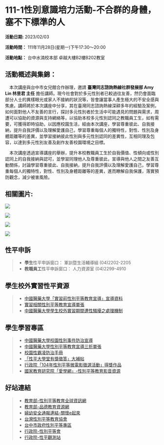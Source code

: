 # 111-1性別意識培力活動-不合群的身體，塞不下標準的人

**活動日期:** 2023/02/03

**活動時間：** 111年11月28日(星期一)下午17:30～20:00

**活動地點：** 台中水湳校本部 卓越大樓B2樓B202教室

## 活動概述與集錦：

　本次講座與台中市女兒館合作辦理，邀請 **臺灣同志諮詢熱線社群發展部 Amy Lin 林昱君 主任** 擔任講師。現今社會對於多元性別者已較過往友善，然仍會面臨部分人士的異樣眼光或家人不接納的狀況等，皆會讓當事人產生極大的不安全感與焦慮。講師將於本次講座中分享，其在臺灣同志諮詢熱線深耕多年的經驗及案例，如何面對他人不友善的言行，探討多元性別者於生活中可能遇見的問題與需求，周遭可以協助的資源與支持網絡等，以協助本校多元性別認同之教職員工生，如有需要，可獲得即時協助，以因應校園生活，經由本次講座，學習尊重彼此、自我接納，提升自我評價以及理解愛護自己，學習尊重每個人的獨特性，對性、性別及身體距離等的差異，並學習接納彼此性別與多元性別認同的差異性，互相同理及包容，以達到多元性別友善及創作友善校園環境之目標。

　本次講座透過宣導講座的舉辦，提升本校教職員工生於自我價值、性傾向或性別認同上的自我接納與認可，並學習同理他人及尊重彼此，宣導與他人之間之友善互動關係，討論學習尊重彼此、自我接納，提升自我評價以及理解愛護自己，學習尊重每個人的獨特性，對性、性別及身體距離等的差異，進而瞭解自我保護，落實預防觀念，減少被害風險。

## 相關圖片: 

[![](https://gender-equality.cmu.edu.tw/sites/default/files/styles/large/public/LINE_ALBUM_111.11.28%E6%80%A7%E5%B9%B3%E8%AC%9B%E5%BA%A7-%E5%A5%B3%E5%85%92%E9%A4%A8_221130_8.jpg?itok=nii_YEkX)](https://gender-equality.cmu.edu.tw/sites/default/files/LINE_ALBUM_111.11.28%E6%80%A7%E5%B9%B3%E8%AC%9B%E5%BA%A7-%E5%A5%B3%E5%85%92%E9%A4%A8_221130_8.jpg)

[![](https://gender-equality.cmu.edu.tw/sites/default/files/styles/large/public/LINE_ALBUM_111.11.28%E6%80%A7%E5%B9%B3%E8%AC%9B%E5%BA%A7-%E5%A5%B3%E5%85%92%E9%A4%A8_221130_7.jpg?itok=zXoyGaso)](https://gender-equality.cmu.edu.tw/sites/default/files/LINE_ALBUM_111.11.28%E6%80%A7%E5%B9%B3%E8%AC%9B%E5%BA%A7-%E5%A5%B3%E5%85%92%E9%A4%A8_221130_7.jpg)

[![](https://gender-equality.cmu.edu.tw/sites/default/files/styles/large/public/LINE_ALBUM_111.11.28%E6%80%A7%E5%B9%B3%E8%AC%9B%E5%BA%A7-%E5%A5%B3%E5%85%92%E9%A4%A8_221130_12.jpg?itok=SZtS1QYK)](https://gender-equality.cmu.edu.tw/sites/default/files/LINE_ALBUM_111.11.28%E6%80%A7%E5%B9%B3%E8%AC%9B%E5%BA%A7-%E5%A5%B3%E5%85%92%E9%A4%A8_221130_12.jpg)

[![](https://gender-equality.cmu.edu.tw/sites/default/files/styles/large/public/LINE_ALBUM_1111128%E6%80%A7%E5%B9%B3%E8%AC%9B%E5%BA%A7_221130_9.jpg?itok=LtbCnHgk)](https://gender-equality.cmu.edu.tw/sites/default/files/styles/large/public/LINE_ALBUM_1111128%E6%80%A7%E5%B9%B3%E8%AC%9B%E5%BA%A7_221130_9.jpg)

## 性平申訴

> -   **學生**性平申訴窗口： 軍訓暨生活輔導組 (04)2202-2205  
> -   **教職員工**性平申訴窗口： 人力資源室 (04)2299-4910

## 學生校外實習性平資源

> -   [中國醫藥大學「實習前性別平等教育宣導」宣導資料](https://drive.google.com/drive/folders/1SpNUeS4_owCzbKxhg6lnPlhcaKi4uiMV?usp=sharing)
> -   [實習相關性別平等教育宣導單張](/sites/default/files/%E5%AF%A6%E7%BF%92%E5%89%8D%E6%80%A7%E9%A8%B7%E6%93%BE%E9%98%B2%E6%B2%BB%E5%AE%A3%E5%B0%8E%E6%95%99%E8%82%B2-%E5%96%AE%E5%BC%B5%EF%BC%88%E5%8F%AF%E6%94%BE%E5%9C%A8%E5%AF%A6%E7%BF%92%E6%89%8B%E5%86%8A%E6%88%96%E6%B5%B7%E5%A0%B1%EF%BC%89.pdf)
> -   [中國醫藥大學學生校外實習期間遭性騷擾之處理機制](/sites/default/files/%E4%B8%AD%E5%9C%8B%E9%86%AB%E8%97%A5%E5%A4%A7%E5%AD%B8%20%E5%AD%B8%E7%94%9F%E6%A0%A1%E5%A4%96%E5%AF%A6%E7%BF%92%E6%9C%9F%E9%96%93%E9%81%AD%E6%80%A7%E9%A8%B7%E6%93%BE%E4%B9%8B%E8%99%95%EF%A7%A4%E6%A9%9F%E5%88%B6.pdf)

## 學生學習專區

> -   [中國醫藥大學校園性別事件防治宣導](https://drive.google.com/file/d/1-oSZtlNaadXbM5IwuNGsqBZktnF1_RhE/view?usp=drive_link)
> -   [中國醫藥大學性別平等教育宣導三折單張](/sites/default/files/113%E5%AD%B8%E5%B9%B4%E5%BA%A6%E6%80%A7%E5%B9%B3%E5%AE%A3%E5%B0%8E%E5%96%AE%E5%BC%B5%20%28A4%20%28%E6%A9%AB%E5%BC%8F%29%29%20%281%29.pdf)
> -   [校園性霸凌防治手冊](http://gender-equality.cmu.edu.tw/sites/default/files/%E6%80%A7%E5%88%A5%E9%9B%B6%E9%9C%B8%E5%87%8C-%E6%A0%A1%E5%9C%92%E6%80%A7%E9%9C%B8%E5%87%8C%E9%98%B2%E6%B2%BB%E6%89%8B%E5%86%8A.pdf)
> -   [「性平大學堂有獎徵答」大補帖](http://gender-equality.cmu.edu.tw/sites/default/files/%E3%80%8C%E6%80%A7%E5%B9%B3%E5%A4%A7%E5%AD%B8%E5%A0%82%E6%9C%89%E7%8D%8E%E5%BE%B5%E7%AD%94%E3%80%8D%E5%A4%A7%E8%A3%9C%E5%B8%96.pdf)
> -   [行政院「104年性別平等微電影徵選活動」得獎作品](http://www.gec.ey.gov.tw/News_Content.aspx?n=4F80950EF52341B3&s=95A2A2FC4D963C33)
> -   [國家教育研究院「愛學網」-性別平等教育影音資源](https://stv.moe.edu.tw/co_stv.php?cat=106693&c=106700)

## 好站連結

> -   [教育部-性別平等教育全球資訊網](https://www.gender.edu.tw/web/index.php/home/index)
> -   [教育部-品德教育資源網](http://ce.naer.edu.tw/)
> -   [婦幼安全通報連結-關懷e起來](http://ecare.mohw.gov.tw/)
> -   [台灣性別平等教育協會](https://www.tgeea.org.tw/)
> -   [台中市政府性別平等專區](https://ge.taichung.gov.tw/home.aspx)
> -   [行政院-性別平等會](https://www.gec.ey.gov.tw/Default.aspx)
> -   [行政院-性平觀測站](http://geo.ey.gov.tw/)